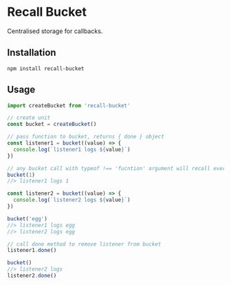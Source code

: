 Recall Bucket
=========

Centralised storage for callbacks.

## Installation

`npm install recall-bucket`

## Usage

```javascript
import createBucket from 'recall-bucket'

// create unit
const bucket = createBucket()

// pass function to bucket, returns { done } object
const listener1 = bucket((value) => {
  console.log(`listener1 logs ${value}`)
})

// any bucket call with typeof !== 'fucntion' argument will recall every attached listener with same argument
bucket(1)
//> listener1 logs 1

const listener2 = bucket((value) => {
  console.log(`listener2 logs ${value}`)
})

bucket('egg')
//> listener1 logs egg
//> listener2 logs egg

// call done method to remove listener from bucket
listener1.done()

bucket()
//> listener2 logs
listener2.done()
```
